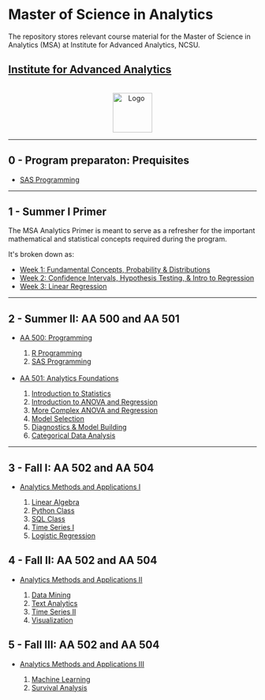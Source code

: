 # Master of Science in Analytics
The repository stores relevant course material for the Master of Science in Analytics (MSA) at Institute for Advanced Analytics, NCSU.

## [Institute for Advanced Analytics](https://analytics.ncsu.edu/)


<!-- PROJECT LOGO -->
<br />
<div align="center">
  <a href="https://github.com/othneildrew/Best-README-Template">
    <img src="https://user-images.githubusercontent.com/17868964/171038252-c57a852c-3bf0-4fa6-9765-5c6c1d07f51e.png" alt="Logo" width="80" height="80">
  </a>
 </div>
 
---
## 0 - Program preparaton: Prequisites

* [SAS Programming](https://github.com/nikkhil13/msa-iaa-ncsu/tree/main/00.%20Pre-requisites/SAS%20Programming%201)

---

## 1 - Summer I Primer

The MSA Analytics Primer is meant to serve as a refresher for the important mathematical and statistical concepts required during the program.

It's broken down as:

* [Week 1: Fundamental Concepts, Probability & Distributions](https://github.com/nikkhil13/msa-iaa-ncsu/tree/main/01.%20Summer%20I%20Analytics%20Primer/Week%201)
* [Week 2: Confidence Intervals, Hypothesis Testing, & Intro to Regression](https://github.com/nikkhil13/msa-iaa-ncsu/tree/main/01.%20Summer%20I%20Analytics%20Primer/Week%202)
* [Week 3: Linear Regression](https://github.com/nikkhil13/msa-iaa-ncsu/tree/main/01.%20Summer%20I%20Analytics%20Primer/Week%203)


---

## 2 - Summer II: AA 500 and AA 501

<ul>
  <li> <a href="https://github.com/nikkhil13/msa-iaa-ncsu/tree/main/02.%20Summer%20II/AA500%20-%20Programming">AA 500: Programming</a></li>

  <ol>
    <li><a href="https://github.com/nikkhil13/msa-iaa-ncsu/tree/main/02.%20Summer%20II/AA500%20-%20Programming/R%20Programming%20-%20Labwork">R Programming</a></li>
    <li><a href="https://github.com/nikkhil13/msa-iaa-ncsu/tree/main/02.%20Summer%20II/AA500%20-%20Programming/SAS%20Programming%20-%20Labwork">SAS Programming</a></li>
  </ol>

  <br>
  
  <li> <a href="https://github.com/nikkhil13/msa-iaa-ncsu/tree/main/02.%20Summer%20II/AA501%20-%20Analytics%20Foundations">AA 501: Analytics Foundations</a></li>

  <ol>
    <li><a href="https://github.com/nikkhil13/msa-iaa-ncsu/tree/main/02.%20Summer%20II/AA501%20-%20Analytics%20Foundations/1%20-%20Introduction%20to%20Statistics">Introduction to Statistics</a></li>
    <li><a href="https://github.com/nikkhil13/msa-iaa-ncsu/tree/main/02.%20Summer%20II/AA501%20-%20Analytics%20Foundations/2%20-%20Introduction%20to%20ANOVA%20and%20Regression">Introduction to ANOVA and Regression</a></li>
    <li><a href="https://github.com/nikkhil13/msa-iaa-ncsu/tree/main/02.%20Summer%20II/AA501%20-%20Analytics%20Foundations/3%20-%20More%20Complex%20ANOVA%20and%20Regression">More Complex ANOVA and Regression</a></li>
    <li><a href="https://github.com/nikkhil13/msa-iaa-ncsu/tree/main/02.%20Summer%20II/AA501%20-%20Analytics%20Foundations/4%20-%20Model%20Selection">Model Selection</a></li>
    <li><a href="https://github.com/nikkhil13/msa-iaa-ncsu/tree/main/02.%20Summer%20II/AA501%20-%20Analytics%20Foundations/5%20-%20Diagnostics%20%26%20Model%20Building">Diagnostics & Model Building</a></li>
    <li><a href="https://github.com/nikkhil13/msa-iaa-ncsu/tree/main/02.%20Summer%20II/AA501%20-%20Analytics%20Foundations/6%20-%20Categorical%20Data%20Analysis">Categorical Data Analysis</a></li>
  </ol>
</ul>

---

## 3 - Fall I: AA 502 and AA 504

<ul> 

  <li> <a href="https://github.com/nikkhil13/msa-iaa-ncsu/tree/main/03.%20Fall%20I">Analytics Methods and Applications I</a></li>

  <ol>
    <li><a href="https://github.com/nikkhil13/msa-iaa-ncsu/tree/main/03.%20Fall%20I/Linear%20Algebra">Linear Algebra</a></li>

  <li><a href="https://github.com/nikkhil13/msa-iaa-ncsu/tree/main/03.%20Fall%20I/Python%20Class">Python Class</a></li>

  <li><a href="https://github.com/nikkhil13/msa-iaa-ncsu/tree/main/03.%20Fall%20I/SQL%20Class">SQL Class</a></li>

  <li><a href="https://github.com/nikkhil13/msa-iaa-ncsu/tree/main/03.%20Fall%20I/Time%20Series%20I">Time Series I</a></li>

  <li><a href="https://github.com/nikkhil13/msa-iaa-ncsu/tree/main/03.%20Fall%20I/Logistic%20Regression">Logistic Regression</a></li>

  </ol>
</ul>

## 4 - Fall II: AA 502 and AA 504

<ul> 

  <li> <a href="https://github.com/nikkhil13/msa-iaa-ncsu/tree/main/04.%20Fall%20II">Analytics Methods and Applications II</a></li>

  <ol>
  <li><a href="https://github.com/nikkhil13/msa-iaa-ncsu/tree/main/04.%20Fall%20II/Data%20Mining">Data Mining</a></li>

  <li><a href="https://github.com/nikkhil13/msa-iaa-ncsu/tree/main/04.%20Fall%20II/Text%20Analytics">Text Analytics</a></li>

  <li><a href="https://github.com/nikkhil13/msa-iaa-ncsu/tree/main/04.%20Fall%20II/Time%20Series%20II">Time Series II</a></li>

  <li><a href="https://github.com/nikkhil13/msa-iaa-ncsu/tree/main/04.%20Fall%20II/Visualization">Visualization</a></li>

  </ol>

</ul>

## 5 - Fall III: AA 502 and AA 504

<ul> 

  <li> <a href="https://github.com/nikkhil13/msa-iaa-ncsu/tree/main/05.%20Fall%20III">Analytics Methods and Applications III</a></li>

  <ol>
  <li><a href="https://github.com/nikkhil13/msa-iaa-ncsu/tree/main/05.%20Fall%20III/Machine%20Learning">Machine Learning</a></li>

  <li><a href="">Survival Analysis</a></li>

  </ol>

</ul>